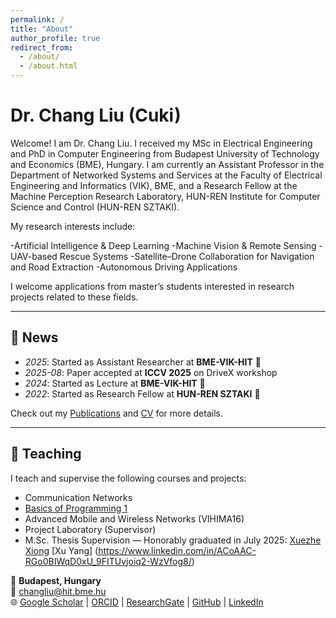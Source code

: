 ```yaml
---
permalink: /
title: "About"
author_profile: true
redirect_from: 
  - /about/
  - /about.html
---
```


# Dr. Chang Liu (Cuki)

Welcome! I am Dr. Chang Liu. I received my MSc in Electrical Engineering and PhD in Computer Engineering from Budapest University of Technology and Economics (BME), Hungary. I am currently an Assistant Professor in the Department of Networked Systems and Services at the Faculty of Electrical Engineering and Informatics (VIK), BME, and a Research Fellow at the Machine Perception Research Laboratory, HUN-REN Institute for Computer Science and Control (HUN-REN SZTAKI).

My research interests include:

-Artificial Intelligence & Deep Learning
-Machine Vision & Remote Sensing
-UAV-based Rescue Systems
-Satellite–Drone Collaboration for Navigation and Road Extraction
-Autonomous Driving Applications

I welcome applications from master’s students interested in research projects related to these fields.

---

## 🔹 News
- *2025*: Started as Assistant Researcher at **BME-VIK-HIT** 🎉  
- *2025-08*: Paper accepted at **ICCV 2025** on DriveX workshop
- *2024*: Started as Lecture at **BME-VIK-HIT** 🎉 
- *2022*: Started as Research Fellow at **HUN-REN SZTAKI** 🎉  

Check out my [Publications](/publications/) and [CV](/files/CV.pdf) for more details.

---

## 🔹 Teaching
I teach and supervise the following courses and projects:

- Communication Networks
- [Basics of Programming 1](https://www.eet.bme.hu/~nemeth/index/)
- Advanced Mobile and Wireless Networks (VIHIMA16)
- Project Laboratory (Supervisor)
- M.Sc. Thesis Supervision — Honorably graduated in July 2025:
  [Xuezhe Xiong](https://scholar.google.com.hk/citations?user=_IlWDnEBVQ8C&hl=en&oi=sra)
  [Xu Yang] (https://www.linkedin.com/in/ACoAAC-RGo0BIWqD0xU_9FITUvjoiq2-WzVfog8/)


📍 **Budapest, Hungary**  
📧 [changliu@hit.bme.hu](mailto:changliu@hit.bme.hu)  
🌐 [Google Scholar](https://scholar.google.com.hk/citations?user=-azXsEwAAAAJ&hl=en) | [ORCID](https://orcid.org/0000-0001-6610-5348) | [ResearchGate](https://www.researchgate.net/profile/Chang-Liu-367) | [GitHub](https://github.com/ChangLiu-bp) | [LinkedIn](https://www.linkedin.com/in/dr-chang-liu-9305a7180/)
